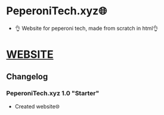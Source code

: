 # PeperoniTech.xyz🌐
- 👌 Website for peperoni tech, made from scratch in html👌
 
# [WEBSITE]()

## Changelog

### PeperoniTech.xyz 1.0 "Starter"
- Created website🌐
